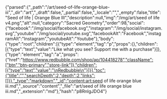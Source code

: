 {"parsed":{"_path":"/art/seed-of-life-orange-blue-iii","_dir":"art","_draft":false,"_partial":false,"_locale":"","_empty":false,"title":"Seed of life | Orange Blue III","description":null,"img":"/img/art/seed of life v4.png","alt":null,"category":"Sacred Geometry","order":98,"social":{"facebook":"/img/social/facebook.svg","instagram":"/img/social/instagram.svg","youtube":"/img/social/youtube.svg","facebookAlt":"Facebook","instagramAlt":"Instagram","youtubeAlt":"Youtube"},"body":{"type":"root","children":[{"type":"element","tag":"p","props":{},"children":[{"type":"text","value":"Like what you see? Support me with a purchase"}]},{"type":"element","tag":"a","props":{"href":"https://www.redbubble.com/shop/ap/104418278","className":["btn","btn-primary","store-link"]},"children":[{"type":"text","value":"\nRedbubble\n"}]}],"toc":{"title":"","searchDepth":2,"depth":2,"links":[]}},"_type":"markdown","_id":"content:art:seed of life orange blue iii.md","_source":"content","_file":"art/seed of life orange blue iii.md","_extension":"md"},"hash":"p8RnIgJDO4"}